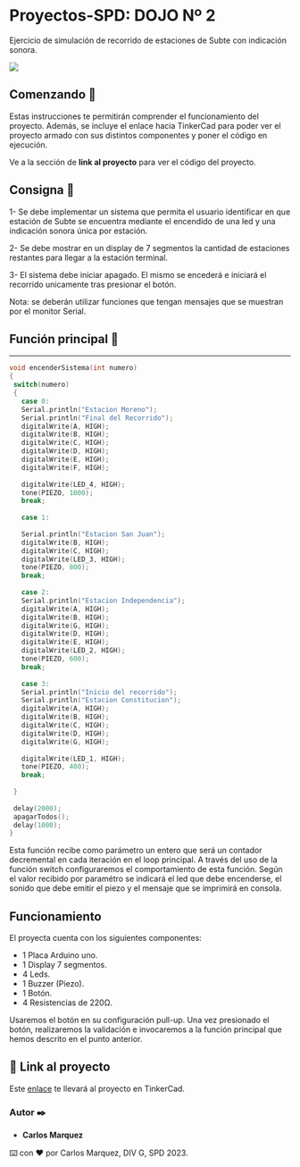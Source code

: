 # Proyectos-SPD: DOJO Nº 2

Ejercicio de simulación de recorrido de estaciones de Subte con indicación sonora. 

![](https://github.com/Estebamq/EjemploDocumentacion/blob/main/img/ArduinoTinkercad.jpg?raw=true)

## Comenzando 🚀

Estas instrucciones te permitirán comprender el funcionamiento del proyecto. Además, se incluye el enlace hacia TinkerCad para poder ver el proyecto armado con sus distintos componentes y poner el código en ejecución. 

Ve a la sección de **link al proyecto** para ver el código del proyecto.

## Consigna 🔩

1- Se debe implementar un sistema que permita el usuario identificar en que estación de Subte se encuentra mediante el encendido de una led y una indicación sonora única por estación. 

2- Se debe mostrar en un display de 7 segmentos la cantidad de estaciones restantes para llegar a la estación terminal.

3- El sistema debe iniciar apagado. El mismo se encederá e iniciará el recorrido unicamente tras presionar el botón. 

Nota: se deberán utilizar funciones que tengan mensajes que se muestran por el monitor Serial.


## Función principal 🔩

* * *

 ~~~ C++ 
void encenderSistema(int numero)
{
  switch(numero)
  {
  	case 0:
    Serial.println("Estacion Moreno");
    Serial.println("Final del Recorrido");
    digitalWrite(A, HIGH);
    digitalWrite(B, HIGH);
    digitalWrite(C, HIGH);
    digitalWrite(D, HIGH);
    digitalWrite(E, HIGH);
    digitalWrite(F, HIGH);
   
    digitalWrite(LED_4, HIGH);
    tone(PIEZO, 1000);
    break;
    
    case 1:
    
    Serial.println("Estacion San Juan");
    digitalWrite(B, HIGH);
    digitalWrite(C, HIGH);
    digitalWrite(LED_3, HIGH);
    tone(PIEZO, 800);
    break;
    
    case 2:
    Serial.println("Estacion Independencia");
    digitalWrite(A, HIGH);
    digitalWrite(B, HIGH);
    digitalWrite(G, HIGH);
    digitalWrite(D, HIGH);
    digitalWrite(E, HIGH);
    digitalWrite(LED_2, HIGH);
    tone(PIEZO, 600);
    break;
    
    case 3:
    Serial.println("Inicio del recorrido");
    Serial.println("Estacion Constitucion");
    digitalWrite(A, HIGH);
    digitalWrite(B, HIGH);
    digitalWrite(C, HIGH);
    digitalWrite(D, HIGH);
    digitalWrite(G, HIGH);
    
    digitalWrite(LED_1, HIGH);
    tone(PIEZO, 400);
    break;
    
  }
  
  delay(2000);
  apagarTodos();
  delay(1000);
}
 ~~~

Esta función recibe como parámetro un entero que será un contador decremental en cada iteración en el loop principal. A través del uso de la función switch configuraremos el comportamiento de esta función. Según el valor recibido por paramétro se indicará el led que debe encenderse, el sonido que debe emitir el piezo y el mensaje que se imprimirá en consola. 

## Funcionamiento

El proyecta cuenta con los siguientes componentes:

* 1 Placa Arduino uno. 
* 1 Display 7 segmentos. 
* 4 Leds. 
* 1 Buzzer (Piezo). 
* 1 Botón.
* 4 Resistencias de 220Ω.

Usaremos el botón en su configuración pull-up. Una vez presionado el botón, realizaremos la validación e invocaremos a la función principal que hemos descrito en el punto anterior.



## 🤖 Link al proyecto 
Este [enlace](https://www.tinkercad.com/things/aDkOUZ9uI7W-dojo-2/editel?sharecode=uPABeSAVrjzKrpq6tUZM83JOV3as8CjhxyFXHOdvt3w) te llevará al proyecto en TinkerCad.

### Autor ✒️

* **Carlos Marquez** 





⌨️ con ❤️ por Carlos Marquez, DIV G, SPD 2023.
